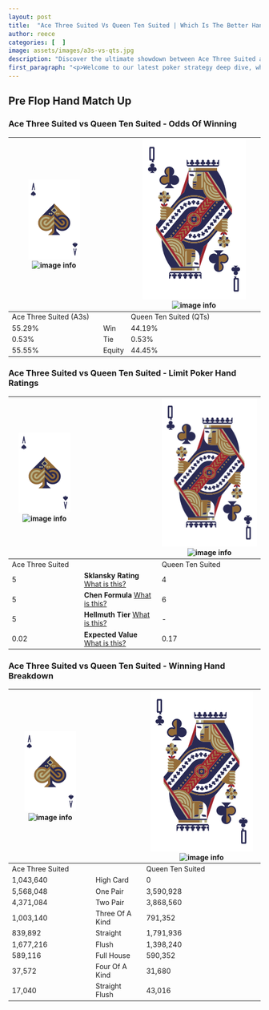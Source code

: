 ```yaml
---
layout: post
title:  "Ace Three Suited Vs Queen Ten Suited | Which Is The Better Hand In Poker? A Complete Guide"
author: reece
categories: [  ]
image: assets/images/a3s-vs-qts.jpg
description: "Discover the ultimate showdown between Ace Three Suited and Queen Ten Suited in poker! Uncover the odds, strategies, and scenarios where one hand triumphs over the other. Get ready to up your poker game with this thrilling analysis."
first_paragraph: "<p>Welcome to our latest poker strategy deep dive, where we're pitting two distinct hands against each other in a high-stakes showdown: Ace Three Suited vs Queen Ten Suited.</p><p>In the dynamic world of poker, every decision counts, and knowing which hand holds the upper hand is key to your success at the table.</p><p>In this article, we'll dissect these two hands, explore the scenarios where one dominates the other, and equip you with the knowledge to make strategic choices that can tip the odds in your favor.</p><p>Get ready to unravel the intriguing dynamics of these poker hands and elevate your game to new heights.</p>"
---
```




[comment]: # (sp0)

## Pre Flop Hand Match Up

<div class="table hand-ratings" markdown="1"> 



### Ace Three Suited vs Queen Ten Suited - Odds Of Winning


    
| ![image info](assets/images/hand1/A.png) ![image info](assets/images/hand1/3s.png) |  | ![image info](assets/images/hand2/Q.png) ![image info](assets/images/hand2/Ts.png) |
| -------- | -------- | -------- |
| Ace Three Suited (A3s) |  | Queen Ten Suited (QTs) |
| 55.29% | Win | 44.19% |
| 0.53% | Tie | 0.53% |
| 55.55% | Equity | 44.45% |




[comment]: # (sp1)



### Ace Three Suited vs Queen Ten Suited - Limit Poker Hand Ratings


    
| ![image info](assets/images/hand1/A.png) ![image info](assets/images/hand1/3s.png) |  | ![image info](assets/images/hand2/Q.png) ![image info](assets/images/hand2/Ts.png) |
| -------- | -------- | -------- |
| Ace Three Suited |  | Queen Ten Suited |
| 5 | **Sklansky Rating** [What is this?](/sklansky-rating-explained) | 4 |
| 5 | **Chen Formula** [What is this?](/chen-formula-explained) | 6 |
| 5 | **Hellmuth Tier** [What is this?](/Hellmuth-tier-explained) | - |
| 0.02 | **Expected Value** [What is this?](/expected-value-explained) | 0.17 |




[comment]: # (sp2)



### Ace Three Suited vs Queen Ten Suited - Winning Hand Breakdown


    
| ![image info](assets/images/hand1/A.png) ![image info](assets/images/hand1/3s.png) |  | ![image info](assets/images/hand2/Q.png) ![image info](assets/images/hand2/Ts.png) |
| -------- | -------- | -------- |
| Ace Three Suited |  | Queen Ten Suited |
| 1,043,640 | High Card | 0 |
| 5,568,048 | One Pair | 3,590,928 |
| 4,371,084 | Two Pair | 3,868,560 |
| 1,003,140 | Three Of A Kind | 791,352 |
| 839,892 | Straight | 1,791,936 |
| 1,677,216 | Flush | 1,398,240 |
| 589,116 | Full House | 590,352 |
| 37,572 | Four Of A Kind | 31,680 |
| 17,040 | Straight Flush | 43,016 |




[comment]: # (sp3)



</div>

[comment]: # (sp4)



[comment]: # (sp5)

